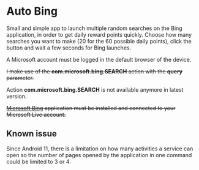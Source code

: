 # Auto Bing

Small and simple app to launch multiple random searches on the Bing application, in order to get
daily reward points quickly. Choose how many searches you want to make (20 for the 60 possible
daily points), click the button and wait a few seconds for Bing launches.

A Microsoft account must be logged in the default browser of the device.

~~I make use of the __com.microsoft.bing.SEARCH__ action with the __query__ parameter.~~

Action __com.microsoft.bing.SEARCH__ is not available anymore in latest version.

~~[Microsoft Bing] application must be installed and connected to your Microsoft Live account.~~

## Known issue

Since Android 11, there is a limitation on how many activities a service can open so the number of
pages opened by the application in one command could be limited to 3 or 4.

[Microsoft Bing]: https://play.google.com/store/apps/details?id=com.microsoft.bing
